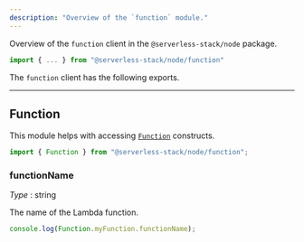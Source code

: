 ```yaml
---
description: "Overview of the `function` module."
---
```


Overview of the `function` client in the `@serverless-stack/node` package.

```ts
import { ... } from "@serverless-stack/node/function"
```

The `function` client has the following exports. 

---

## Function

This module helps with accessing [`Function`](../constructs/Function.md) constructs.

```ts
import { Function } from "@serverless-stack/node/function";
```

### functionName

_Type_ : <span class="mono">string</span>

The name of the Lambda function.

```ts
console.log(Function.myFunction.functionName);
```